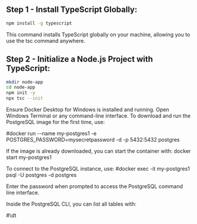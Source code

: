 ## Step 1 - Install TypeScript Globally:
```bash
npm install -g typescript
```
This command installs TypeScript globally on your machine, allowing you to use the tsc command anywhere.
 
## Step 2 - Initialize a Node.js Project with TypeScript:
```bash
mkdir node-app
cd node-app
npm init -y
npx tsc --init
```


Ensure Docker Desktop for Windows is installed and running.
Open Windows Terminal or any command-line interface.
To download and run the PostgreSQL image for the first time, use:


#docker run --name my-postgres1 -e POSTGRES_PASSWORD=mysecretpassword -d -p 5432:5432 postgres


If the image is already downloaded, you can start the container with:
docker start my-postgres1


To connect to the PostgreSQL instance, use:
#docker exec -it my-postgres1 psql -U postgres -d postgres


Enter the password when prompted to access the PostgreSQL command line interface.

Inside the PostgreSQL CLI, you can list all tables with:

#\dt
